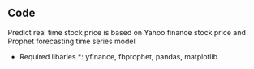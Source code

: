 ## Code
Predict real time stock price is based on Yahoo finance stock price and Prophet forecasting time series model 

* Required libaries *: yfinance, fbprophet, pandas, matplotlib
